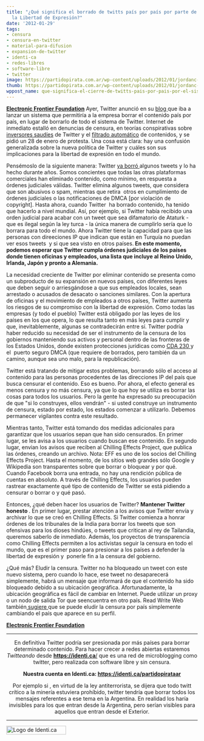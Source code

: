 ```yaml
---
title: "¿Qué significa el borrado de twitts país por país por parte de Twitter para
  la Libertad de Expresión?"
date: '2012-01-29'
tags:
- censura
- censura-en-twitter
- material-para-difusion
- expansion-de-twitter
- identi-ca
- redes-libres
- software-libre
- twitter
image: https://partidopirata.com.ar/wp-content/uploads/2012/01/jordanc-20110919T224313-xycjlk9.png
thumb: https://partidopirata.com.ar/wp-content/uploads/2012/01/jordanc-20110919T224313-xycjlk9-150x23.png
wppost_name: que-significa-el-cierre-de-twitts-pais-por-pais-por-el-sistema-take-down-para-la-libertad-de-expresion
---
```


<strong><a href="https://www.eff.org/deeplinks/2012/01/what-does-twitter%E2%80%99s-country-country-takedown-system-mean-freedom-expression" target="_blank">Electronic Frontier Foundation</a></strong>
Ayer, Twitter anunció en su <a href="http://blog.twitter.com/2012/01/tweets-still-must-flow.html%22" target="_blank">blog </a>que iba a lanzar un sistema que permitiría a la empresa borrar el contenido país por país, en lugar de borrarlo de todo el sistema de Twitter. Internet de inmediato estalló en denuncias de censura, en teorías conspirativas sobre <a href="http://english.al-akhbar.com/content/bin-talal-stake-twitter-you-can-still-tweet-easy" target="_blank">inversores saudíes</a> de Twitter y el <a href="http://www.forbes.com/sites/markgibbs/2012/01/26/twitter-commits-social-suicide" target="_blank">filtrado automático</a> de contenidos, y se pidió un 28 de enero de protesta. Una cosa está clara: hay una confusión generalizada sobre la nueva política de Twitter y cuáles son sus implicaciones para la libertad de expresión en todo el mundo.

Pensémoslo de la siguiente manera: Twitter <a href="http://support.twitter.com/articles/18311-the-twitter-rules" target="_blank">ya borró </a> algunos tweets y lo ha hecho durante años. Somos concientes que todas las otras plataformas comerciales han eliminado contenido, como mínimo, en respuesta a órdenes judiciales válidas. Twitter elimina algunos tweets, que considera que son abusivos o spam, mientras que retira  otros en cumplimiento de órdenes judiciales o las notificaciones de DMCA [por violación de copyright]. Hasta ahora, cuando Twitter  ha borrado contenido, ha tenido que hacerlo a nivel mundial. Así, por ejemplo, si Twitter había recibido una orden judicial para acabar con un tweet que sea difamatorio de Ataturk - que es ilegal según la ley turca - la única manera de cumplirlo sería que lo borrara para todo el mundo. Ahora Twitter tiene la capacidad para que las personas con direeciones IP que indican que están en Turquía no puedan ver esos tweets  y si que sea visto en otros países.<strong> En este momento, podemos esperar que Twitter cumpla órdenes judiciales de los países donde tienen oficinas y empleados, una lista que incluye al Reino Unido, Irlanda, Japón y pronto a Alemania.</strong>

La necesidad creciente de Twitter por eliminar contenido se presenta como un subproducto de su expansión en nuevos países, con diferentes leyes que deben seguir o arriesgándose a que sus empleados locales, sean arrestado o acusados de desacato o sanciones similares. Con la apertura de oficinas y el movimiento de empleados a otros países, Twitter aumenta los riesgos de su compromiso con la libertad de expresión. Como todas las empresas (y todo el pueblo) Twitter está obligado por las leyes de los países en los que opera, lo que resulta tanto en más leyes para cumplir y que, inevitablemente, algunas se contradecirán entre sí. Twitter podría haber reducido su necesidad de ser el instrumento de la censura de los gobiernos manteniendo sus activos y personal dentro de las fronteras de los Estados Unidos, donde existen protecciones jurídicas como <a href="https://www.eff.org/issues/bloggers/legal/liability/230" target="_blank">CDA 230 </a>y el  puerto seguro DMCA (que requiere de borrados, pero también da un camino, aunque sea uno malo, para la republicación).

Twitter está tratando de mitigar estos problemas, borrando sólo el acceso al contenido para las personas procedentes de las direcciones IP del país que busca censurar el contenido. Eso es bueno. Por ahora, el efecto general es menos censura y no más censura, ya que lo que hoy se utiliza es borrar las cosas para todos los usuarios. Pero la gente ha expresado su preocupación de que "si lo construyes, ellos vendrán" - si usted construye un instrumento de censura, estado por estado, los estados comenzar a utilizarlo. Debemos permanecer vigilantes contra este resultado.

Mientras tanto, Twitter está tomando dos medidas adicionales para garantizar que los usuarios sepan que han sido censurados. En primer lugar, se les avisa a los usuarios cuando buscan ese contenido. En segundo lugar, envian los avisos que reciben al Chilling Effects Project, que publica las órdenes, creando un archivo. Nota: EFF es uno de los socios del Chilling Effects Project. Hasta el momento, de los sitios web grandes sólo Google y Wikipedia son transparentes sobre que borrar o bloquear y por qué. Cuando Facebook borra una entrada, no hay una rendición pública de cuentas en absoluto. A través de Chilling Effects, los usuarios pueden rastrear exactamente qué tipo de contenido de Twitter se está pidiendo a censurar o borrar o y qué pasó.

Entonces, ¿qué deben hacer los usuarios de Twitter? <strong>Mantener Twitter honesto </strong>. En primer lugar, prestar atención a los avisos que Twitter envía y archivar lo que se creó en Chilling Effects. Si Twitter comienza a honrar órdenes de los tribunales de la India para borrar los tweets que son ofensivas para los dioses hindúes, o tweets que critican al rey de Tailandia, queremos saberlo de inmediato. Además, los proyectos de transparencia como Chilling Effects permiten a los activistas seguir la censura en todo el mundo, que es el primer paso para presionar a los países a defender la libertad de expresión y  ponerle fin a la censura del gobierno.

¿Qué más? Eludir la censura. Twitter no ha bloqueado un tweet con este nuevo sistema, pero cuando lo hace, ese tweet no desaparecerá simplemente, habrá un mensaje que informará de que el contenido ha sido bloqueado debido a su ubicación geográfica. Afortunadamente, la ubicación geográfica es fácil de cambiar en Internet. Puede utilizar un proxy o un nodo de salida Tor que seencuentra en otro país. Read Write Web también<a href="http://www.readwriteweb.com/archives/twitter_will_censor_certain_tweets_in_certain_coun.php" target="_blank"> sugiere </a>que se puede eludir la censura por país simplemente cambiando el país que aparece en su perfil.

<strong><a href="https://www.eff.org/deeplinks/2012/01/what-does-twitter%E2%80%99s-country-country-takedown-system-mean-freedom-expression" target="_blank">Electronic Frontier Foundation</a></strong>

<hr />
<p style="text-align: center;">En definitiva Twitter podría ser presionada por más países para borrar determinado contenido.
Para hacer crecer a redes abiertas estaremos <em>Twitteando</em> desde <a href="https://identi.ca/" target="_blank"><strong>https://identi.ca</strong>/</a> que es una red de microblogging como twitter, pero realizada con software libre y sin censura.</p>
<p style="text-align: center;"><strong>Nuestra cuenta en Identi.ca: <a href="https://identi.ca/partidopirataar" target="_blank">https://identi.ca/partidopirataar</a></strong></p>
<p style="text-align: center;">Por ejemplo si , en virtud de la ley antiterrorista, se dijera que todo twitt crítico a la minería estuviera prohíbido, twitter tendría que borrar todos los mensajes referentes a ese tema en la Argentina. En realidad los haría invisibles para los que entran desde la Argentina, pero serían visibles para aquellos que entran desde el Exterior.</p>


<hr />

<a href="https://partidopirata.com.ar/wp-content/uploads/2012/01/jordanc-20110919T224313-xycjlk9.png"><img class="aligncenter size-full wp-image-2989" title="Identi.ca" src="https://partidopirata.com.ar/wp-content/uploads/2012/01/jordanc-20110919T224313-xycjlk9.png" alt="Logo de Identi.ca" width="157" height="23" /></a>
